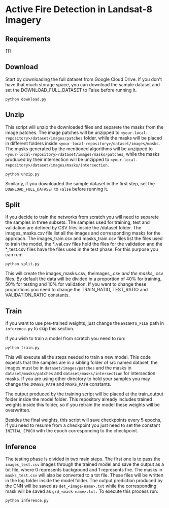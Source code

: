 # Active Fire Detection in Landsat-8 Imagery
## Requirements
111
## Download
Start by downloading the full dataset from Google Cloud Drive. If you don't have that much storage space, you can download the sample dataset and set the DOWNLOAD_FULL_DATASET to False before running it.
```shell
python download.py
```
## Unzip
This script will unzip the downloaded files and separete the masks from the image patches. The image patches will be unzipped to `<your-local-repository>/dataset/images/patches` folder, while the masks will be placed in different folders inside `<your-local-repository>/dataset/images/masks`. The masks generated by the mentioned algorithms will be unzipped to `<your-local-repository>/dataset/images/masks/patches`, while the masks produced by their intersection will be unzipped to `<your-local-repository>/dataset/images/masks/intersection`. 
```shell
python unzip.py
```
Similarly, if you downloaded the sample dataset in the first step, set the `DOWNLOAD_FULL_DATASET` to `False` before running it.
## Split
If you decide to train the networks from scratch you will need to separete the samples in three subsets. The samples used for training, test and validation are defined by CSV files inside the <model path>/dataset folder. The images_masks.csv file list all the images and corresponding masks for the approach. The images_train.csv and masks_train.csv files list the files used to train the model, the *_val.csv files hold the files for the validation and the *_test.csv files have the files used in the test phase. For this purpose you can run:
```shell
python split.py
```
This will create the images_masks.csv, theimages_*.csv and the masks_*.csv files. By default the data will be divided in a proportion of 40% for training, 50% for testing and 10% for validation. If you want to change these proportions you need to change the TRAIN_RATIO, TEST_RATIO and VALIDATION_RATIO constants.
## Train
If you want to use pre-trained weights, just change the `WEIGHTS_FILE` path in `inference.py` to skip this section.

If you wish to train a model from scratch you need to run:
```shell
python train.py
```
This will execute all the steps needed to train a new model. This code expects that the samples are in a sibling folder of src named dataset, the images must be in `dataset/images/patches` and the masks in `dataset/masks/patches` and `dataset/masks/intersection` for intersection masks. If you are using other directory to hold your samples you may change the `IMAGES_PATH` and `MASKS_PATH` constants.

The output produced by the training script will be placed at the train_output folder inside the model folder. This repository already includes trained weights inside this folder, so if you retrain the model these weights will be overwritten.

Besides the final weights, this script will save checkpoints every 5 epochs, if you need to resume from a checkpoint you just need to set the constant `INITIAL_EPOCH` with the epoch corresponding to the checkpoint.
## Inference
The testing phase is divided in two main steps. The first one is to pass the `images_test.csv` images through the trained model and save the output as a txt file, where 0 represents background and 1 represents fire. The masks in `masks_test.csv` will also be converted to a txt file. These files will be written in the log folder inside the model folder. The output prediction produced by the CNN will be saved as `det_<image-name>.txt` while the corresponding mask will be saved as `grd_<mask-name>.txt.` To execute this process run:
```shell
python inference.py
```
